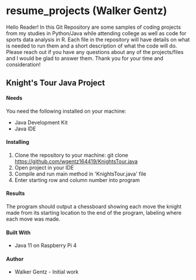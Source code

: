 # resume_projects (Walker Gentz)
Hello Reader! In this Git Repository are some samples of coding projects from my studies in Python/Java while attending college as well as code for 
sports data analysis in R. Each file in the repository will have details on what is needed to run them and a short description of what the code will do. 
Please reach out if you have any questions about any of the projects/files and I would be glad to answer them. Thank you for your time and consideration!

## Knight's Tour Java Project
#### Needs
You need the following installed on your machine:
  * Java Development Kit
  * Java IDE

#### Installing
  1. Clone the repository to your machine: git clone https://github.com/wgentz164419/KnightsTour.java
  2. Open project in your IDE
  3. Compile and run main method in 'KnightsTour.java' file
  4. Enter starting row and column number into program

#### Results
The program should output a chessboard showing each move the knight made from its starting location to
the end of the program, labeling where each move was made.

#### Built With
* Java 11 on Raspberry Pi 4

#### Author
* Walker Gentz - Initial work
